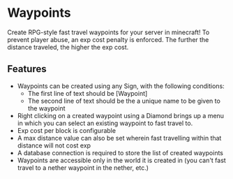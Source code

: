 # Waypoints
Create RPG-style fast travel waypoints for your server in minecraft! To prevent player abuse,
an exp cost penalty is enforced. The further the distance traveled, the higher the exp cost.

## Features
- Waypoints can be created using any Sign, with the following conditions:
    - The first line of text should be [Waypoint]
    - The second line of text should be the a unique name to be given to the waypoint
- Right clicking on a created waypoint using a Diamond brings up a menu in which you can select an existing waypoint to fast travel to.
- Exp cost per block is configurable
- A max distance value can also be set wherein fast travelling within that distance will not cost exp
- A database connection is required to store the list of created waypoints
- Waypoints are accessible only in the world it is created in (you can't fast travel to a nether waypoint in the nether, etc.)
